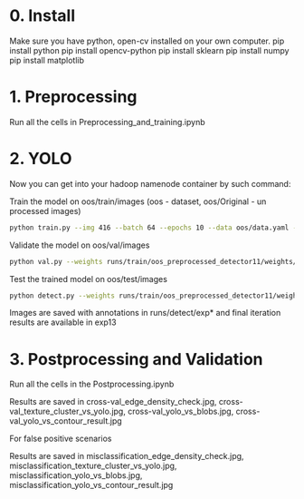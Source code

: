 # 0. Install
Make sure you have python, open-cv installed on your own computer.
pip install python
pip install opencv-python
pip install sklearn
pip install numpy
pip install matplotlib

# 1. Preprocessing

Run all the cells in Preprocessing_and_training.ipynb

# 2. YOLO

Now you can get into your hadoop namenode container by such command:

Train the model on oos/train/images (oos - dataset, oos/Original - un processed images)

```bash
python train.py --img 416 --batch 64 --epochs 10 --data oos/data.yaml --weights yolov5m.pt --name oos_preprocessed_detector
```

Validate the model on oos/val/images

```bash
python val.py --weights runs/train/oos_preprocessed_detector11/weights/best.pt --data oos/data.yaml --img 640 --save-txt --save-conf
```

Test the trained model on oos/test/images

```bash
python detect.py --weights runs/train/oos_preprocessed_detector11/weights/best.pt --img 640 --conf 0.50 --source oos/test/images
```

Images are saved with annotations in runs/detect/exp* and final iteration results are available in exp13 

# 3. Postprocessing and Validation

Run all the cells in the Postprocessing.ipynb

Results are saved in cross-val_edge_density_check.jpg, cross-val_texture_cluster_vs_yolo.jpg, cross-val_yolo_vs_blobs.jpg, cross-val_yolo_vs_contour_result.jpg

For false positive scenarios

Results are saved in misclassification_edge_density_check.jpg, misclassification_texture_cluster_vs_yolo.jpg,  misclassification_yolo_vs_blobs.jpg, misclassification_yolo_vs_contour_result.jpg





